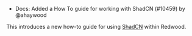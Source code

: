 - Docs: Added a How To guide for working with ShadCN (#10459) by @ahaywood

This introduces a new how-to guide for using [ShadCN](https://ui.shadcn.com) within Redwood.
